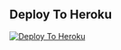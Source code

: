 ## Deploy To Heroku

[![Deploy To Heroku](https://www.herokucdn.com/deploy/button.svg)](https://heroku.com/deploy?template=https://github.com/Rafter148/Pay-txt-uploder)
